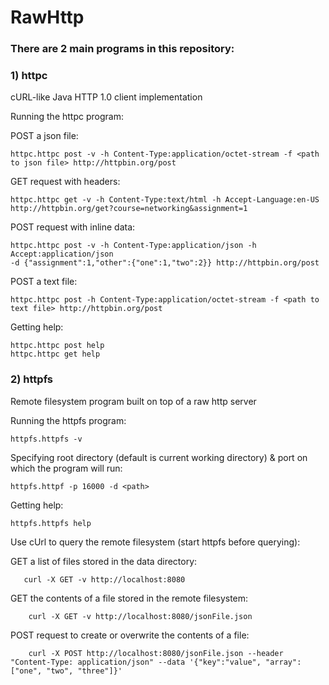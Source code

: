 # RawHttp

### There are 2 main programs in this repository:

### 1) httpc

cURL-like Java HTTP 1.0 client implementation

Running the httpc program:
    
POST a json file: 
    
    httpc.httpc post -v -h Content-Type:application/octet-stream -f <path to json file> http://httpbin.org/post
    
GET request with headers:

    httpc.httpc get -v -h Content-Type:text/html -h Accept-Language:en-US
    http://httpbin.org/get?course=networking&assignment=1
    
POST request with inline data:

    httpc.httpc post -v -h Content-Type:application/json -h Accept:application/json 
    -d {"assignment":1,"other":{"one":1,"two":2}} http://httpbin.org/post
    
POST a text file:

    httpc.httpc post -h Content-Type:application/octet-stream -f <path to text file> http://httpbin.org/post
    
Getting help:

    httpc.httpc post help
    httpc.httpc get help
    

### 2) httpfs

Remote filesystem program built on top of a raw http server

Running the httpfs program:

    httpfs.httpfs -v
    
Specifying root directory (default is current working directory) & port on which the program will run:

    httpfs.httpf -p 16000 -d <path>

Getting help:

    httpfs.httpfs help
    
Use cUrl to query the remote filesystem (start httpfs before querying):

GET a list of files stored in the data directory:

       curl -X GET -v http://localhost:8080
       
GET the contents of a file stored in the remote filesystem:

        curl -X GET -v http://localhost:8080/jsonFile.json

POST request to create or overwrite the contents of a file:

        curl -X POST http://localhost:8080/jsonFile.json --header "Content-Type: application/json" --data '{"key":"value", "array": ["one", "two", "three"]}'
